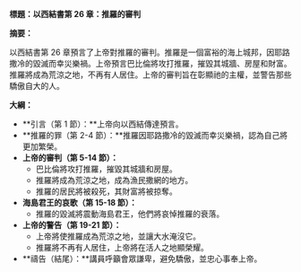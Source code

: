 **標題：以西結書第 26 章：推羅的審判**

**摘要：**

以西結書第 26 章預言了上帝對推羅的審判。推羅是一個富裕的海上城邦，因耶路撒冷的毀滅而幸災樂禍。上帝預言巴比倫將攻打推羅，摧毀其城牆、房屋和財富。推羅將成為荒涼之地，不再有人居住。上帝的審判旨在彰顯祂的主權，並警告那些驕傲自大的人。

**大綱：**

* **引言（第 1 節）：**上帝向以西結傳達預言。
* **推羅的罪（第 2-4 節）：**推羅因耶路撒冷的毀滅而幸災樂禍，認為自己將更加繁榮。
* **上帝的審判（第 5-14 節）：**
    * 巴比倫將攻打推羅，摧毀其城牆和房屋。
    * 推羅將成為荒涼之地，成為漁民撒網的地方。
    * 推羅的居民將被殺死，其財富將被掠奪。
* **海島君王的哀歌（第 15-18 節）：**
    * 推羅的毀滅將震動海島君王，他們將哀悼推羅的衰落。
* **上帝的警告（第 19-21 節）：**
    * 上帝將使推羅成為荒涼之地，並讓大水淹沒它。
    * 推羅將不再有人居住，上帝將在活人之地顯榮耀。
* **禱告（結尾）：**講員呼籲會眾謙卑，避免驕傲，並忠心事奉上帝。